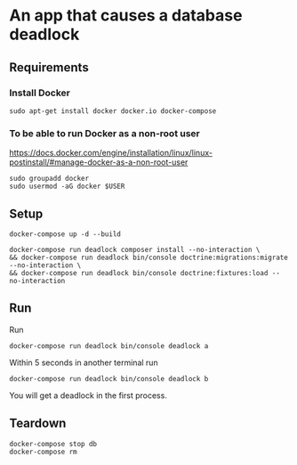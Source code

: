 An app that causes a database deadlock
======================================

## Requirements

### Install Docker
```
sudo apt-get install docker docker.io docker-compose
```

### To be able to run Docker as a non-root user
https://docs.docker.com/engine/installation/linux/linux-postinstall/#manage-docker-as-a-non-root-user
```
sudo groupadd docker
sudo usermod -aG docker $USER
```

## Setup

```
docker-compose up -d --build
```

```
docker-compose run deadlock composer install --no-interaction \
&& docker-compose run deadlock bin/console doctrine:migrations:migrate --no-interaction \
&& docker-compose run deadlock bin/console doctrine:fixtures:load --no-interaction
```

## Run

Run
```
docker-compose run deadlock bin/console deadlock a
```

Within 5 seconds in another terminal run
```
docker-compose run deadlock bin/console deadlock b
```
You will get a deadlock in the first process.

## Teardown

```
docker-compose stop db
docker-compose rm
```
